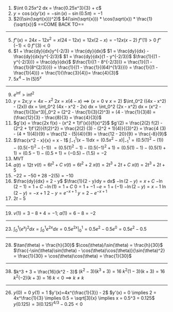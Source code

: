 1. $\int 0.25x^2 dx = \frac{0.25x^3}{3} + c$
2. $y = \cos(x) y'(x) = -\sin(x) -\sin(0.5\pi) = -1$
3. $2((\sin(\sqrt{x}))^2)$ $4(\sin(\sqrt{x})) * \cos(\sqrt{x}) * \frac{1}{\sqrt{x}}$ ==COME BACK TO==
---
5. $f''(x) = 24x - 12x^2 = x(24 - 12x) = 12x(2 - x) = -12x(x - 2)$
	$f''(1) > 0$
	$f''(-1) < 0$
	$f''(3) < 0$
6. $1 + \frac{dy}{dx}y^{-2/3} = \frac{dy}{dx}$
   $1 = \frac{dy}{dx} - \frac{dy}{dx}y^{-2/3}$
   $1 = \frac{dy}{dx}(1 - y^{-2/3})$
   $\frac{1}{(1 - y^{-2/3})} = \frac{dy}{dx}$
   $\frac{1}{(1 - 8^{-2/3})} = \frac{1}{(1 - \frac{1}{8^{2/3}})} = \frac{1}{(1 - \frac{1}{(64)^{1/3}})} = \frac{1}{(1 - \frac{1}{4})} = \frac{1}{\frac{3}{4}}= \frac{4}{3}$
7. $5x^4 - \ln(5)5^x$
---
9. $e^{\inf} > \inf^2$
10. $y = 2x; y = 4x - x^2$
	$2x = x(4 - x) \implies (x = 0 \lor x = 2)$
	$\int_0^2 ((4x - x^2) - (2x)) dx = \int_0^2 (4x - x^2 - 2x) dx = \int_0^2 (2x - x^2) dx = (x^2 - \frac{1}{3}x^3)|_0^2 = (2^2 - \frac{1}{3}(2)^3) = (4 - \frac{1}{3}8) = (\frac{12}{3} - \frac{8}{3} = \frac{4}{3})$
11. $g'(x) = \frac{2x f(x) - (x^2 + 1)f'(x)}{f(x)^2}$
	$g'(2) = \frac{2(2) f(2) - (2^2 + 1)f'(2)}{f(2)^2} = \frac{2(2) (3) - (2^2 + 1)(4)}{(3)^2} = \frac{4 (3) - (4 + 1)(4)}{9} = \frac{12 - (5)(4)}{9} = \frac{12 - 20}{9} = \frac{-8}{9}$
12. $\frac{x^2 - x}{x} = x - 1$ $\int_{-1}^1 (x - 1) dx = (0.5x^2 - x)|_{-1}^1 = (0.5(1)^2 - (1)) - (0.5(-1)^2 - (-1))$
	$= (0.5(1)^2 - 1) - (0.5(-1)^2 +1) = (0.5(1) - 1) - (0.5(1) +1) = (0.5 - 1) - (0.5 +1) = (-0.5) - (1.5) = -2$
13.  MVT
14. $a(t) = 12t$
	$v(t) = 6t^2+C$
	$v(t) = 6t^2 + 2$
	$x(t) = 2t^3 + 2t + C$
	$x(t) = 2t^3 + 2t + 5$
15. $-22 = -50 + 28$
    $-2(5) = -10$
16. $\frac{dy}{dx} = 2 - y$
    $\frac{1}{2 - y}dy = dx$
    $-\ln(2 - y) = x + C$
    $-\ln(2 - 1) = 1 + C$
    $-\ln(1) = 1 + C$
    $0 = 1 + -1$
    $-e = 1 + (-1)$
    $-\ln(2 - y) = x -1$
    $\ln(2 - y) = -x + 1$
    $2 - y = e^{-x + 1}$
    $y = 2 -e^{-x + 1}$
17. $2t -  5$
---
19. $v(1) = 3 - 8 + 4 = -1$; $a(1) = 6 - 8 = -2$
---
23. $\int_0^1 (e^x)^2 dx = \int_0^1 e^{2x} dx = 0.5e^{2x}|_0^1 = 0.5e^2 - 0.5e^0 = 0.5e^2 - 0.5$
---
28. $\tan(\theta) = \frac{h}{30}$
    $\cos(\theta)/\sin(\theta) = \frac{h}{30}$
    $\frac{-\sin(\theta)\sin(\theta) - \cos(\theta)\cos(\theta)}{\sin(\theta)^2} = \frac{1}{30} = \cos(\theta)\cos(\theta) = \frac{1}{30}$
---
38. $k^3 + 3 = \frac{16}{k^2 - 3}$
    $(k^2 - 3)(k^3 + 3) = 16$
    $k^2(1 - 3)(k + 3) = 16$
    $k^2(-2)(k + 3) = 16$
    $k<0 \implies k\neq k$
---
26. $y(0) = 0$
    $y(1) = 1$
    $y'(x)=4x^{\frac{1}{3}} - 2$
    $y'(x) = 0 \implies 2 = 4x^\frac{1}{3} \implies 0.5 = \sqrt[3]{x} \implies x = 0.5^3 = 0.125$
    $y(0.125) = 3(0.125)^{4/3} - 0.25 < 0$
    